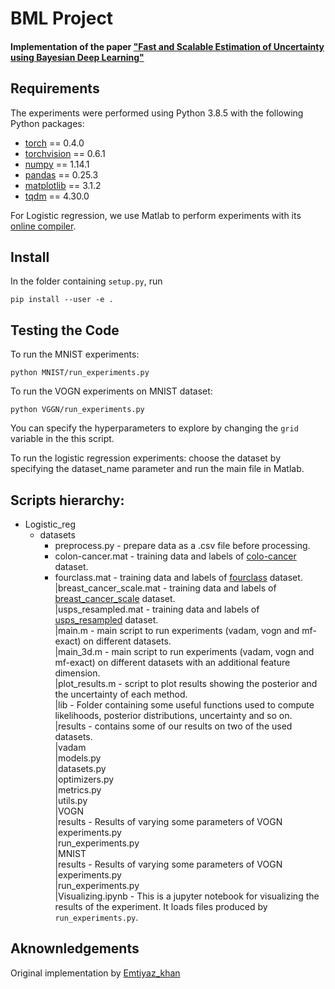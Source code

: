 # BML Project
#### Implementation of the paper ["Fast and Scalable Estimation of Uncertainty using Bayesian Deep Learning"](https://arxiv.org/abs/1806.04854)

## Requirements
The experiments were performed using Python 3.8.5 with the following Python packages:
* [torch](https://pytorch.org/) == 0.4.0
* [torchvision](https://pypi.org/project/torchvision/0.1.8/) == 0.6.1
* [numpy](http://www.numpy.org/) == 1.14.1
* [pandas](https://pandas.pydata.org/) == 0.25.3
* [matplotlib](https://matplotlib.org/) == 3.1.2
* [tqdm](https://tqdm.github.io/) == 4.30.0

For Logistic regression, we use Matlab to perform experiments with its [online compiler](https://matlab.mathworks.com/).

## Install

In the folder containing `setup.py`, run
```
pip install --user -e .
```
## Testing the Code
To run the MNIST experiments:
```
python MNIST/run_experiments.py
```
To run the VOGN experiments on MNIST dataset:
```
python VGGN/run_experiments.py
```
You can specify the hyperparameters to explore by changing the `grid` variable in the this script.

To run the logistic regression experiments: choose the dataset by specifying the dataset_name parameter and run the main file in Matlab.

## Scripts hierarchy:

- Logistic_reg <br />
  - datasets <br />
    - preprocess.py - prepare data as a .csv file before processing. <br />
    - colon-cancer.mat - training data and labels of [colo-cancer]() dataset. <br />
    - fourclass.mat - training data and labels of [fourclass]() dataset. <br />
    |breast_cancer_scale.mat - training data and labels of [breast_cancer_scale]() dataset. <br />
    |usps_resampled.mat - training data and labels of [usps_resampled]() dataset. <br />
  |main.m - main script to run experiments (vadam, vogn and mf-exact) on different datasets. <br />
  |main_3d.m - main script to run experiments (vadam, vogn and mf-exact) on different datasets with an additional feature dimension. <br />
  |plot_results.m - script to plot results showing the posterior and the uncertainty of each method. <br />
  |lib - Folder containing some useful functions used to compute likelihoods, posterior distributions, uncertainty and so on. <br />
  |results - contains some of our results on two of the used datasets. <br />
|vadam <br />
  |models.py <br />
  |datasets.py <br />
  |optimizers.py <br />
  |metrics.py <br />
  |utils.py <br />
|VOGN <br />
  |results - Results of varying some parameters of VOGN <br />
  |experiments.py <br />
  |run_experiments.py <br />
|MNIST <br />
  |results - Results of varying some parameters of VOGN <br />
  |experiments.py <br />
  |run_experiments.py <br />
  |Visualizing.ipynb - This is a jupyter notebook for visualizing the results of the experiment. It loads files produced by `run_experiments.py`. <br />



## Aknownledgements
Original implementation by [Emtiyaz_khan](github.com/emtiyaz/vadam)

